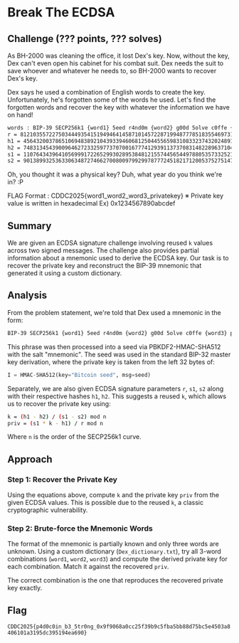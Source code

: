 # Break The ECDSA

## Challenge (??? points, ??? solves)

As BH-2000 was cleaning the office, it lost Dex's key.
Now, without the key, Dex can't even open his cabinet for his combat suit.
Dex needs the suit to save whoever and whatever he needs to, so BH-2000 wants to recover Dex's key.

Dex says he used a combination of English words to create the key.
Unfortunately, he's forgotten some of the words he used.
Let's find the forgotten words and recover the key with whatever the information we have on hand!

```bash
words : BIP-39 SECP256k1 {word1} 5eed r4nd0m {word2} g00d 5olve c0ffe {word3} pe4nut 5mart
r = 81210355722750344493541519494641458710145722871994877785183554697310523407018
h1 = 45643200378651069483892104393394606812504455659831083323743202489147422538955
h2 = 74831345439009646272332597737070016777412939113737083148228963710487431876647
s1 = 110764343964105699917226529930289538481215574456544978805357332521308340464732
s2 = 90138993253633063487274662700800979929978777245182171200537527514756442604713
```

Oh, you thought it was a physical key?
Duh, what year do you think we're in? :P

FLAG Format : CDDC2025{word1_word2_word3_privatekey}
※ Private key value is written in hexadecimal
Ex) 0x1234567890abcdef

## Summary

We are given an ECDSA signature challenge involving reused `k` values across two signed messages. The challenge also provides partial information about a mnemonic used to derive the ECDSA key. Our task is to recover the private key and reconstruct the BIP-39 mnemonic that generated it using a custom dictionary.

## Analysis

From the problem statement, we're told that Dex used a mnemonic in the form:

```bash
BIP-39 SECP256k1 {word1} 5eed r4nd0m {word2} g00d 5olve c0ffe {word3} pe4nut 5mart
```

This phrase was then processed into a seed via PBKDF2-HMAC-SHA512 with the salt "mnemonic". The seed was used in the standard BIP-32 master key derivation, where the private key is taken from the left 32 bytes of:

```python
I = HMAC-SHA512(key="Bitcoin seed", msg=seed)
```

Separately, we are also given ECDSA signature parameters `r`, `s1`, `s2` along with their respective hashes `h1`, `h2`. This suggests a reused `k`, which allows us to recover the private key using:

```bash
k = (h1 - h2) / (s1 - s2) mod n  
priv = (s1 * k - h1) / r mod n
```

Where `n` is the order of the SECP256k1 curve.

## Approach

### Step 1: Recover the Private Key

Using the equations above, compute `k` and the private key `priv` from the given ECDSA values. This is possible due to the reused `k`, a classic cryptographic vulnerability.

### Step 2: Brute-force the Mnemonic Words

The format of the mnemonic is partially known and only three words are unknown. Using a custom dictionary (`Dex_dictionary.txt`), try all 3-word combinations (`word1`, `word2`, `word3`) and compute the derived private key for each combination. Match it against the recovered `priv`.

The correct combination is the one that reproduces the recovered private key exactly.

## Flag

`CDDC2025{p4d0c0in_b3_5tr0ng_0x9f9068a0cc25f39b9c5fba5bb88d75bc5e4503a8406101a3195dc395194ea690}`
